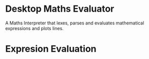 # Desktop Maths Evaluator
 A Maths Interpreter that lexes, parses and evaluates mathematical expressions and plots lines.

# Expresion Evaluation
